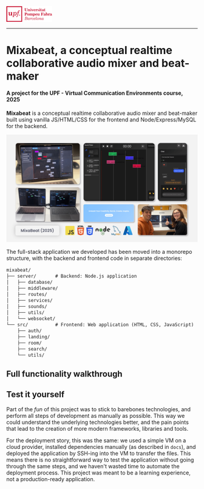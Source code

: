 <img src="docs/upf_logo.png" width="120">

---

# Mixabeat, a conceptual realtime collaborative audio mixer and beat-maker

#### A project for the **UPF - Virtual Communication Environments** course, 2025

**Mixabeat** is a conceptual realtime collaborative audio mixer and beat-maker built using vanilla JS/HTML/CSS for the frontend and Node/Express/MySQL for the backend.

![Mixabeat overview](docs/readme_collage.png)

The full-stack application we developed has been moved into a monorepo structure, with the backend and frontend code in separate directories:

```plaintext
mixabeat/
├── server/       # Backend: Node.js application
│   ├── database/
│   ├── middleware/
│   ├── routes/
│   ├── services/
│   ├── sounds/
│   ├── utils/
│   └── websocket/
└── src/          # Frontend: Web application (HTML, CSS, JavaScript)
    ├── auth/
    ├── landing/
    ├── room/
    ├── search/
    └── utils/
```

## Full functionality walkthrough



## Test it yourself

Part of the *fun* of this project was to stick to barebones technologies, and perform all steps of development as manually as possible. This way we could understand the underlying technologies better, and the pain points that lead to the creation of more modern frameworks, libraries and tools.

For the deployment story, this was the same: we used a simple VM on a cloud provider, installed dependencies manually (as described in `docs`), and deployed the application by SSH-ing into the VM to transfer the files. This means there is no straightforward way to test the application without going through the same steps, and we haven't wasted time to automate the deployment process. This project was meant to be a learning experience, not a production-ready application.
